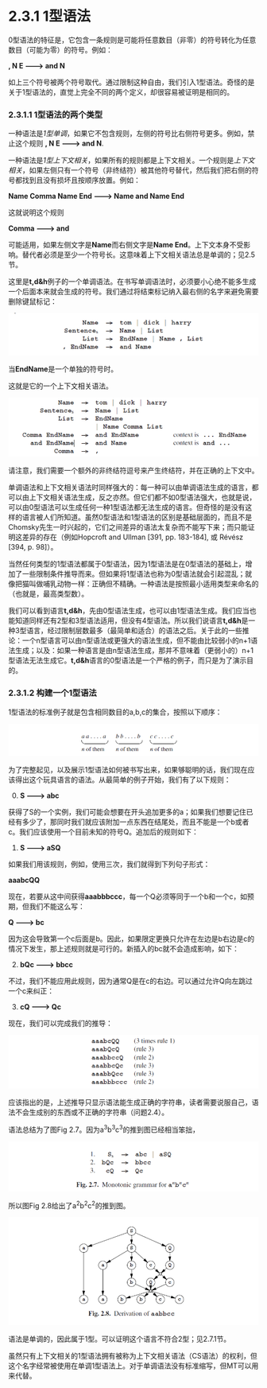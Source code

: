 # 2.3.1 1型语法

0型语法的特征是，它包含一条规则是可能将任意数目（非零）的符号转化为任意数目（可能为零）的符号。例如：

**, N E ---> and N**

如上三个符号被两个符号取代。通过限制这种自由，我们引入1型语法。奇怪的是关于1型语法的，直觉上完全不同的两个定义，却很容易被证明是相同的。

### 2.3.1.1 1型语法的两个类型

一种语法是*1型单调*，如果它不包含规则，左侧的符号比右侧符号更多。例如，禁止这个规则 **, N E ---> and N**.

一种语法是*1型上下文相关*，如果所有的规则都是上下文相关。一个规则是*上下文相关*，如果左侧只有一个符号（非终结符）被其他符号替代，然后我们把右侧的符号都找到且没有损坏且按顺序放置。例如：

**Name Comma Name End ---> Name and Name End**

这就说明这个规则

**Comma ---> and**

可能适用，如果左侧文字是**Name**而右侧文字是**Name End**。上下文本身不受影响。替代者必须是至少一个符号长。这意味着上下文相关语法总是单调的；见2.5节。

这里是**t,d&h**例子的一个单调语法。在书写单调语法时，必须要小心绝不能多生成一个后面本来就会生成的符号。我们通过将结束标记纳入最右侧的名字来避免需要删除键鼠标记：

![图1](../../img/2.3.1_1.png)

当**EndName**是一个单独的符号时。

这就是它的一个上下文相关语法。

![图2](../../img/2.3.1_2.png)

请注意，我们需要一个额外的非终结符逗号来产生终结符，并在正确的上下文中。

单调语法和上下文相关语法时同样强大的：每一种可以由单调语法生成的语言，都可以由上下文相关语法生成，反之亦然。但它们都不如0型语法强大，也就是说，可以由0型语法可以生成任何一种1型语法都无法生成的语言。但奇怪的是没有这样的语言被人们所知道。虽然0型语法和1型语法的区别是基础层面的，而且不是Chomsky先生一时兴起的，它们之间差异的语法太复杂而不能写下来；而只能证明这差异的存在（例如Hopcroft and Ullman [391, pp. 183-184], 或 Révész [394, p. 98]）。

当然任何类型的1型语法都属于0型语法，因为1型语法是在0型语法的基础上，增加了一些限制条件推导而来。但如果将1型语法也称为0型语法就会引起混乱；就像把猫叫做哺乳动物一样：正确但不精确。一种语法是按照最小适用类型来命名的（也就是，最高类型数）。

我们可以看到语言**t,d&h**，先由0型语法生成，也可以由1型语法生成。我们应当也能知道同样还有2型和3型语法适用，但没有4型语法。所以我们说语言**t,d&h**是一种3型语言，经过限制层数最多（最简单和适合）的语法之后。关于此的一些推论：一个n型语言可以由n型语法或更强大的语法生成，但不能由比较弱小的n+1语法生成；以及：如果一种语言是由n型语法生成，那并不意味着（更弱小的）n+1型语法无法生成它。**t,d&h**语言的0型语法是一个严格的例子，而只是为了演示目的。

### 2.3.1.2 构建一个1型语法

1型语法的标准例子就是包含相同数目的a,b,c的集合，按照以下顺序：

![图3](../../img/2.3.1_3.png)

为了完整起见，以及展示1型语法如何被书写出来，如果够聪明的话，我们现在应该得出这个玩具语言的语法。从最简单的例子开始，我们有了以下规则：

0. **S ---> abc**

获得了S的一个实例，我们可能会想要在开头追加更多的a；如果我们想要记住已经有多少了，那同时我们就应该附加一点东西在结尾处，而且不能是一个b或者c。我们应该使用一个目前未知的符号Q。追加后的规则如下：

1. **S ---> aSQ**

如果我们用该规则，例如，使用三次，我们就得到下列句子形式：

**aaabcQQ**

现在，若要从这中间获得**aaabbbccc**，每一个Q必须等同于一个b和一个c，如预期，但我们不能这么写：

**Q ---> bc**

因为这会导致第一个c后面是b。因此，如果限定更换只允许在左边是b右边是c的情况下发生，那上述规则就是可行的。新插入的bc就不会造成影响，如下：

2. **bQc ---> bbcc**

不过，我们不能应用此规则，因为通常Q是在c的右边。可以通过允许Q向左跳过一个c来纠正：

3. **cQ ---> Qc**

现在，我们可以完成我们的推导：

![图4](../../img/2.3.1_4.png)

应该指出的是，上述推导只显示语法能生成正确的字符串，读者需要说服自己，语法不会生成别的东西或不正确的字符串（问题2.4）。

语法总结为了图Fig 2.7。因为a<sup>3</sup>b<sup>3</sup>c<sup>3</sup>的推到图已经相当笨拙，

![图5 Fig2.7](../../img/2.3.1_5-Fig.2.7.png)

所以图Fig 2.8给出了a<sup>2</sup>b<sup>2</sup>c<sup>2</sup>的推到图。

![图6 Fig2.8](../../img/2.3.1_6-Fig.2.8.png)

语法是单调的，因此属于1型。可以证明这个语言不符合2型；见2.7.1节。

虽然只有上下文相关的1型语法拥有被称为上下文相关语法（CS语法）的权利，但这个名字经常被使用在单调1型语法上。对于单调语法没有标准缩写，但MT可以用来代替。